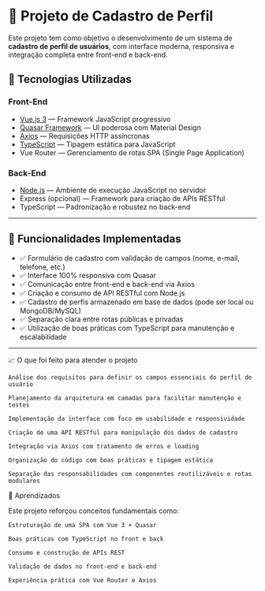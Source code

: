 # 📇 Projeto de Cadastro de Perfil

Este projeto tem como objetivo o desenvolvimento de um sistema de **cadastro de perfil de usuários**, com interface moderna, responsiva e integração completa entre front-end e back-end.

## 🚀 Tecnologias Utilizadas

### Front-End
- [Vue.js 3](https://vuejs.org/) — Framework JavaScript progressivo
- [Quasar Framework](https://quasar.dev/) — UI poderosa com Material Design
- [Axios](https://axios-http.com/) — Requisições HTTP assíncronas
- [TypeScript](https://www.typescriptlang.org/) — Tipagem estática para JavaScript
- Vue Router — Gerenciamento de rotas SPA (Single Page Application)

### Back-End
- [Node.js](https://nodejs.org/) — Ambiente de execução JavaScript no servidor
- Express (opcional) — Framework para criação de APIs RESTful
- TypeScript — Padronização e robustez no back-end

---

## 📌 Funcionalidades Implementadas

- ✅ Formulário de cadastro com validação de campos (nome, e-mail, telefone, etc.)
- ✅ Interface 100% responsiva com Quasar
- ✅ Comunicação entre front-end e back-end via Axios
- ✅ Criação e consumo de API RESTful com Node.js
- ✅ Cadastro de perfis armazenado em base de dados (pode ser local ou MongoDB/MySQL)
- ✅ Separação clara entre rotas públicas e privadas
- ✅ Utilização de boas práticas com TypeScript para manutenção e escalabilidade

---

📈 O que foi feito para atender o projeto

    Análise dos requisitos para definir os campos essenciais do perfil de usuário

    Planejamento da arquitetura em camadas para facilitar manutenção e testes

    Implementação da interface com foco em usabilidade e responsividade

    Criação de uma API RESTful para manipulação dos dados de cadastro

    Integração via Axios com tratamento de erros e loading

    Organização do código com boas práticas e tipagem estática

    Separação das responsabilidades com componentes reutilizáveis e rotas modulares

🧠 Aprendizados

Este projeto reforçou conceitos fundamentais como:

    Estruturação de uma SPA com Vue 3 + Quasar

    Boas práticas com TypeScript no front e back

    Consumo e construção de APIs REST

    Validação de dados no front-end e back-end

    Experiência prática com Vue Router e Axios



